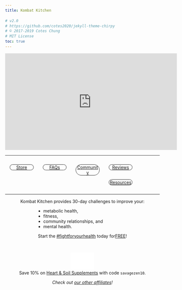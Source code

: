 ```yaml
---
title: Kombat Kitchen

# v2.0
# https://github.com/cotes2020/jekyll-theme-chirpy
# © 2017-2019 Cotes Chung
# MIT License
toc: true
---
```


<style>
.expando {
  display: none;
}
.expando:target {
  display: block;
}
</style>

<p style="text-align: center">
  <iframe width="560" height="315" src="https://www.youtube.com/embed/videoseries?list=PLmMb6kv15DKDc8qC7WVqL8ahX-IGdF0KE" frameborder="0" allow="accelerometer; autoplay; encrypted-media; gyroscope; picture-in-picture" allowfullscreen></iframe>
</p>

<style>
.button-container {
    width: 100%;
    overflow-y: auto;
}

.button-container > a {
    width: 15%;
    height: auto;
    float: left;
    border: solid 1px;
    border-radius: 25px;
    margin: 15px;
    text-align: center;
}
</style>

<hr>

<div class="button-container">
  <a href="https://kombat-kitchen-store.weeblysite.com">Store</a>
  <a href="#faq">FAQs</a>
  <a href="https://t.me/kombatkitchen">Community</a>
  <a href="#reviews">Reviews</a>
  <a href="#resources">Resources</a>
</div>

<ul id="faq" class="expando" style="list-style-type: none; text-align: center">
    <i>Video series coming soon!</i>
    <br>
    To have your questions featured, send me a message on <a href="https://t.me/savagezen">Telegram</a> or on <a href="https://instagram.com/savagezen">Instagram</a>.
    <!--
    <iframe src="https://docs.google.com/presentation/d/e/2PACX-1vTf5Qb-xM_oTt3KmeNGqEfQdSTXKEu-Sxb4OGJhRfSiXSkx63H53px53nXNUv2XLGUU3iaBpTI6A7Xk/embed?start=false&loop=false&delayms=3000" frameborder="0" width="auto" height="auto" allowfullscreen="true" mozallowfullscreen="true" webkitallowfullscreen="true"></iframe>
    -->
    <hr>
</ul>

<ul id="products" class="expando" style="list-style-type: none">
  {% for product in site.products %}
      <a href="{{ product.buy_now }}"><img src="{{ product.img }}" title="Buy Now" style="float: right; width: 20%; height: auto; margin-left: 2%"></a>
      <p><strong style="margin-left: 2%">{{ product.name }}</strong>  <code>${{ product.price }}</code></p>
      <p>{{ product.content }}</p>
      {% if product.type == "program" %}
        <p style="text-align: right">
          <a href="{{ product.buy_now }}" title="${{ product.price }}">
            Buy Now:  <i class="fas fa-2x fa-file-download" style="margin-left: 1%; margin-right: 1%"></i>
          </a>
          <a href="{{ product.amazon }}" title="Buy on Amazon Kindle"><i class="fab fa-2x fa-amazon" style="margin-right: 1%"></i></a>
          <a href="https://play.google.com/strore/books" title="Guy on Google Books"><i class="fab fa-2x fa-google-play"></i></a>
        </p>
      {% else %}
        <p style="text-align: right">
          <a href="{{ product.buy_now }}" title="${{ product.price }}">
            Buy Now <i class="fa fa-2x fa-credit-card" style="margin-right: 1%"></i>
          </a>
        </p>
      {% endif %}
      <hr>
  {% endfor %}
</ul>

<ul id="resources" class="expando" style="list-style-type: none">
  {% for resource in site.resources %}
        <a href="{{ resource.link }}"><img src="{{ resource.img }}" style="float: right; width: 20%; height:25% ; margin-left: 2%"></a>
        <p style="margin-bottom: 20%">
            <strong><a href="{{ resource.link }}">{{ resource.name }}</a></strong>
            <br>
            <i>by {{ resource.author }}</i>
            <br>
            {{ resource.type }}
        </p>
        <hr>
  {% endfor %}
</ul>

<ul id="reviews" class="expando" style="list-style-type: none">
  {% for review in site.reviews %}
    <li>
      <code>{{ review.content }}</code>
      {{ review.name }}
      <hr>
    </li>
  {% endfor %}
</ul>

<hr>

<p style="text-align: center">
  Kombat Kitchen provides 30-day challenges to improve your:
  <div style="width: 60%; margin-left: 20%; margin-right: 20%">
  <ul>
    <li>metabolic health,</li>
    <li>fitness,</li>
    <li>community relationships, and</li>
    <li>mental health.</li>
  </ul>
  </div>
</p>
<p style="text-align: center">
  Start the <a href="https://www.instagram.com/explore/tags/fightforyourhealth/">#fightforyourhealth</a> today for<a href="https://docs.google.com/document/d/1rwU6oyvDzk_ICVtzExTlSZmlxq_feasBF9Z4AVinUUw/edit?usp=sharing">FREE</a>!
  <br>
</p>

<br>

<p style="text-align: center">
  <a href="https://heartandsoilsupplements.com">
    <img src="/assets/img/icon_heart-and-soil.png" style="width: 15%; height: auto" title="Heart & Soil Supplements" />
  </a>
  <br>
  Save 10% on <a href="https://heartandsoilsupplements.com">Heart & Soil Supplements</a> with code <code>savagezen10</code>.
</p>
<p style="text-align: center; margin-bottom: -5%">
  <i>Check out <a href="/tabs/about/#affiliates">our other affiliates</a>!</i>
</p>
